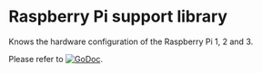 # Raspberry Pi support library

Knows the hardware configuration of the Raspberry Pi 1, 2 and 3.

Please refer to
[![GoDoc](https://godoc.org/github.com/maruel/dlibox/go/pio/host/hal/rpi?status.svg)](https://godoc.org/github.com/maruel/dlibox/go/pio/host/hal/rpi).

